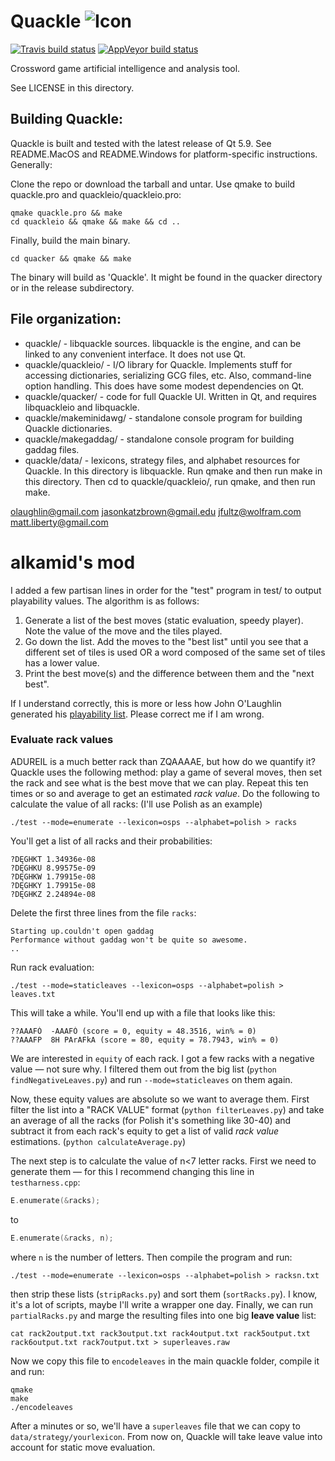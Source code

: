 Quackle   ![Icon](https://github.com/quackle/quackle/raw/master/IconSmall.png)
=======

[![Travis build status](https://secure.travis-ci.org/quackle/quackle.png?branch=master)](http://travis-ci.org/quackle/quackle)
[![AppVeyor build status](https://ci.appveyor.com/api/projects/status/ttcu5vruvcdljwel/branch/master?svg=true)](https://ci.appveyor.com/project/jfultz/quackle/branch/master)

Crossword game artificial intelligence and analysis tool.

See LICENSE in this directory.

Building Quackle:
-----------------
Quackle is built and tested with the latest release of Qt 5.9.
See README.MacOS and README.Windows for platform-specific instructions.  Generally:

Clone the repo or download the tarball and untar.  Use qmake to build quackle.pro and quackleio/quackleio.pro:

	qmake quackle.pro && make
	cd quackleio && qmake && make && cd ..

Finally, build the main binary.

	cd quacker && qmake && make

The binary will build as 'Quackle'.  It might be found in the quacker directory or in the release subdirectory.


File organization:
------------------
* quackle/ - libquackle sources.  libquackle is the engine, and can be linked to any convenient interface.  It does not use Qt.
* quackle/quackleio/ - I/O library for Quackle.  Implements stuff for accessing dictionaries, serializing GCG files, etc.  Also, command-line option handling.  This does have some modest dependencies on Qt.
* quackle/quacker/ - code for full Quackle UI.  Written in Qt, and requires libquackleio and libquackle.
* quackle/makeminidawg/ - standalone console program for building Quackle dictionaries.
* quackle/makegaddag/ - standalone console program for building gaddag files.
* quackle/data/ - lexicons, strategy files, and alphabet resources for Quackle.
In this directory is libquackle. Run qmake and then run make in this directory. Then cd to quackle/quackleio/, run qmake, and then run make.


olaughlin@gmail.com
jasonkatzbrown@gmail.edu
jfultz@wolfram.com
matt.liberty@gmail.com

alkamid's mod
=============

I added a few partisan lines in order for the "test" program in test/ to output playability values. The algorithm is as follows:

1. Generate a list of the best moves (static evaluation, speedy player). Note the value of the move and the tiles played.
2. Go down the list. Add the moves to the "best list" until you see that a different set of tiles is used OR a word composed of the same set of tiles has a lower value.
3. Print the best move(s) and the difference between them and the "next best".

If I understand correctly, this is more or less how John O'Laughlin generated his [playability list](http://pages.cs.wisc.edu/~o-laughl/collins/). Please correct me if I am wrong.

### Evaluate rack values

ADUREIL is a much better rack than ZQAAAAE, but how do we quantify it? Quackle uses the following method: play a game of several moves, then set the rack and see what is the best move that we can play. Repeat this ten times or so and average to get an estimated *rack value*. Do the following to calculate the value of all racks: (I'll use Polish as an example)

```shell
./test --mode=enumerate --lexicon=osps --alphabet=polish > racks
```

You'll get a list of all racks and their probabilities:

```
?DĘGHKT 1.34936e-08
?DĘGHKU 8.99575e-09
?DĘGHKW 1.79915e-08
?DĘGHKY 1.79915e-08
?DĘGHKZ 2.24894e-08
```

Delete the first three lines from the file `racks`:

```
Starting up.couldn't open gaddag 
Performance without gaddag won't be quite so awesome.
..
```

Run rack evaluation:

```shell
./test --mode=staticleaves --lexicon=osps --alphabet=polish > leaves.txt
```

This will take a while. You'll end up with a file that looks like this:

```
??AAAFÓ  -AAAFÓ (score = 0, equity = 48.3516, win% = 0)
??AAAFP  8H PArAFkA (score = 80, equity = 78.7943, win% = 0)
```

We are interested in `equity` of each rack. I got a few racks with a negative value — not sure why. I filtered them out from the big list (`python findNegativeLeaves.py`) and run `--mode=staticleaves` on them again.

Now, these equity values are absolute so we want to average them. First filter the list into a "RACK VALUE" format (`python filterLeaves.py`) and take an average of all the racks (for Polish it's something like 30-40) and subtract it from each rack's equity to get a list of valid *rack value* estimations. (`python calculateAverage.py`)

The next step is to calculate the value of n<7 letter racks. First we need to generate them — for this I recommend changing this line in `testharness.cpp`:

```cpp
E.enumerate(&racks);
```

to

```cpp
E.enumerate(&racks, n);
```

where `n` is the number of letters. Then compile the program and run:

```shell
./test --mode=enumerate --lexicon=osps --alphabet=polish > racksn.txt
```

then strip these lists (`stripRacks.py`) and sort them (`sortRacks.py`). I know, it's a lot of scripts, maybe I'll write a wrapper one day. Finally, we can run `partialRacks.py` and marge the resulting files into one big **leave value** list:

```shell
cat rack2output.txt rack3output.txt rack4output.txt rack5output.txt rack6output.txt rack7output.txt > superleaves.raw
```

Now we copy this file to `encodeleaves` in the main quackle folder, compile it and run:
```shell
qmake
make
./encodeleaves
```

After a minutes or so, we'll have a `superleaves` file that we can copy to `data/strategy/yourlexicon`. From now on, Quackle will take leave value into account for static move evaluation.
